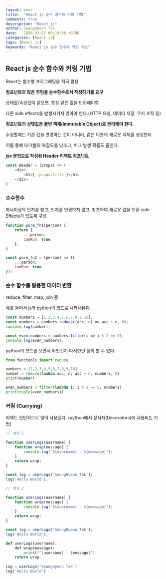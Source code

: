 ```yaml
---
layout: post
title:  "React js 순수 함수와 커링 기법"
comments: true
description: "React js"
author: SeungHyeon Tak
date:   2020-03-07 00:19:00 +0700
categories: [React js]
tags: [React js]
keywords: "React js 순수 함수와 커링 기법"
---
```

## React js 순수 함수와 커링 기법

React는 함수형 프로그래밍을 적극 활용

**컴포넌트의 많은 루틴을 순수함수로서 작성하기를 요구**

상태값/속상값이 같으면, 항상 같은 값을 반환해야함

다른 side effects를 발생시키지 않아야 한다.(HTTP 요청, 데이터 저장, 쿠키 조작 등)

**컴포넌트의 상탯값은 불변 객체(Immutable Object)로 관리해야 한다.**

수정할때는 기존 값을 변경하는 것이 아니라, 같은 이름의 새로운 객체를 생성한다.

이를 통해 UI개발의 복잡도를 낮추고, 버그 발생 확률도 줄인다.

**jsx 문법으로 작성된 Header 리액트 컴포넌트**

```javascript
const Header = (props) => (
	<div>
		<h1>{ .props.title }</h1>
	</div>
)
```

### 순수함수

하나이상의 인자를 받고, 인자를 변경하지 않고, 참조하여 새로운 값을 반환 side Effects가 없도록 구성

```javascript
function pure_fn1(person) {
	return {
		...person,
		canRun: true
	};
}

const pure_fn2 = (person) => ({
	...person,
	canRun: true
});
```

### 순수 함수를 활용한 데이터 변환

reduce, filter, map, join 등

예를 들어서 js와 python의 코드로 나타내본다.

```javascript
const numbers = [1,2,3,4,5,6,7,8,9,10];
const numbers = numbers.reduce((acc, n) => acc + n, 0);
console.log(number);

const even_numbers = numbers.filter(i => i % 2 == 0);
console.log(even_numbers);
```

python의 코드를 보면서 어떤건지 다시한번 정리 할 수 있다.

```python
from functools import reduce

numbers = [1,2,3,4,5,6,7,8,9,10]
number = reduce(lambda acc, n: acc + n, numbers, 0)
print(number)

even_numbers = filter(lambda i: i % 2 == 0, numbers)
print(tuple(even_numbers))
```

### 커링 (Currying)

리액트 전반적으로 많이 사용된다. (python에서 장식자(Decorators)에 사용되는 기법)

```javascript
// 예제 1

function userLogs(username) {
	function wrap(message) {
		console.log('${username} - ${message}');
	}
	return wrap;
}

const log = userLogs('SeungHyeon Tak');
log('Hello World');
```

```javascript
// 예제 2

function userLogs(username) {
	function wrap(message) {
		console.log('${username} - ${message}');
	}
	return wrap;
}

const log = userLogs('SeungHyeon Tak');
log('Hello World');
```

```python
def userLogs(username):
	def wrap(message):
		print(f"{username} - {message}")
	return wrap
	
log = userLogs('SeungHyeon Tak')
log('Hello World')
```